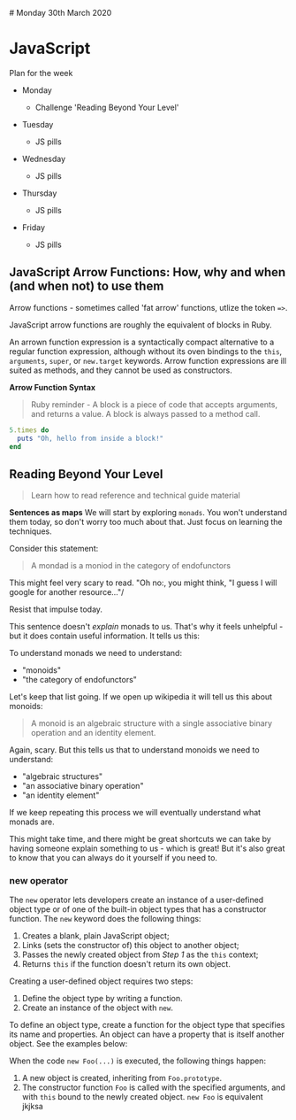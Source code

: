 # Monday 30th March 2020

# JavaScript 

Plan for the week

* Monday 
  - Challenge 'Reading Beyond Your Level' 
  
* Tuesday
  - JS pills

* Wednesday
  - JS pills
  
* Thursday
  - JS pills
  
* Friday 
  - JS pills

## JavaScript Arrow Functions: How, why and when (and when not) to use them

Arrow functions - sometimes called 'fat arrow' functions, utlize the token ```=>```.

JavaScript arrow functions are roughly the equivalent of blocks in Ruby. 

An arrown function expression is a syntactically compact alternative to a regular function expression, although without its oven bindings to the ```this```, ```arguments```, ```super```, or ```new.target``` keywords. Arrow function expressions are ill suited as methods, and they cannot be used as constructors. 

**Arrow Function Syntax** 

 

> Ruby reminder - A block is a piece of code that accepts arguments, and returns a value. A block is always passed to a method call.

```ruby
5.times do
  puts "Oh, hello from inside a block!"
end 
```

## Reading Beyond Your Level 

> Learn how to read reference and technical guide material 

**Sentences as maps**
We will start by exploring ```monads```. You won't understand them today, so don't worry too much about that. Just focus on learning the techniques. 

Consider this statement: 
> A mondad is a moniod in the category of endofunctors

This might feel very scary to read. "Oh no:, you might think, "I guess I will google for another resource..."/ 

Resist that impulse today. 

This sentence doesn't *explain* monads to us. That's why it feels unhelpful - but it does contain useful information. It tells us this: 

To understand monads we need to understand: 
* "monoids"
* "the category of endofunctors" 

Let's keep that list going. If we open up wikipedia it will tell us this about monoids: 

> A monoid is an algebraic structure with a single associative binary operation and an identity element. 

Again, scary. But this tells us that to understand monoids we need to understand: 
* "algebraic structures"
* "an associative binary operation"
* "an identity element" 

If we keep repeating this process we will eventually understand what monads are. 

This might take time, and there might be great shortcuts we can take by having someone explain something to us - which is great! But it's also great to know that you can always do it yourself if you need to. 

### new operator

The ```new``` operator lets developers create an instance of a user-defined object type or of one of the built-in object types that has a constructor function. The ```new``` keyword does the following things:

1. Creates a blank, plain JavaScript object;
2. Links (sets the constructor of) this object to another object;
3. Passes the newly created object from *Step 1* as the ```this``` context; 
4. Returns ```this``` if the function doesn't return its own object. 

Creating a user-defined object requires two steps:

1. Define the object type by writing a function. 
2. Create an instance of the object with ```new```.

To define an object type, create a function for the object type that specifies its name and properties. An object can have a property that is itself another object. See the examples below: 

When the code ```new Foo(...)``` is executed, the following things happen:

1. A new object is created, inheriting from ```Foo.prototype```. 
2. The constructor function ```Foo``` is called with the specified arguments, and with ```this``` bound to the newly created object. ```new Foo``` is equivalent  
jkjksa
